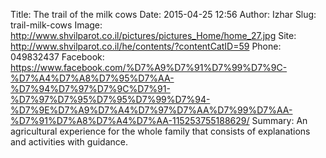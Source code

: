 Title: The trail of the milk cows
Date: 2015-04-25 12:56
Author: Izhar
Slug: trail-milk-cows
Image: http://www.shvilparot.co.il/pictures/pictures_Home/home_27.jpg
Site: http://www.shvilparot.co.il/he/contents/?contentCatID=59
Phone: 049832437
Facebook: https://www.facebook.com/%D7%A9%D7%91%D7%99%D7%9C-%D7%A4%D7%A8%D7%95%D7%AA-%D7%94%D7%97%D7%9C%D7%91-%D7%97%D7%95%D7%95%D7%99%D7%94-%D7%9E%D7%A9%D7%A4%D7%97%D7%AA%D7%99%D7%AA-%D7%91%D7%A8%D7%A4%D7%AA-115253755188629/
Summary: An agricultural experience for the whole family that consists of explanations and activities with guidance.
